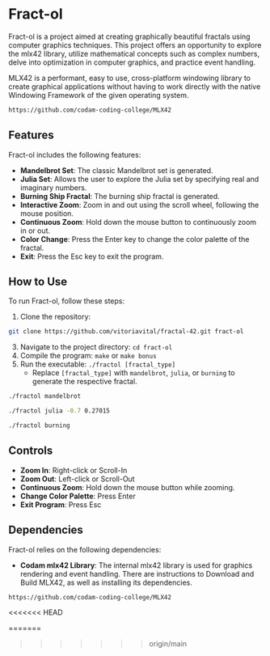 # Fract-ol

Fract-ol is a project aimed at creating graphically beautiful fractals using computer graphics techniques. This project offers an opportunity to explore the mlx42 library, utilize mathematical concepts such as complex numbers, delve into optimization in computer graphics, and practice event handling. 

MLX42 is a performant, easy to use, cross-platform windowing library to create graphical applications without having to work directly with the native Windowing Framework of the given operating system.
```bash
https://github.com/codam-coding-college/MLX42
```

## Features

Fract-ol includes the following features:

- **Mandelbrot Set**: The classic Mandelbrot set is generated.
- **Julia Set**: Allows the user to explore the Julia set by specifying real and imaginary numbers.
- **Burning Ship Fractal**: The burning ship fractal is generated.
- **Interactive Zoom**: Zoom in and out using the scroll wheel, following the mouse position.
- **Continuous Zoom**: Hold down the mouse button to continuously zoom in or out.
- **Color Change**: Press the Enter key to change the color palette of the fractal.
- **Exit**: Press the Esc key to exit the program.

## How to Use

To run Fract-ol, follow these steps:

1. Clone the repository:
```bash
git clone https://github.com/vitoriavital/fractal-42.git fract-ol
```
3. Navigate to the project directory: `cd fract-ol`
4. Compile the program: `make` or `make bonus`
5. Run the executable: `./fractol [fractal_type]`
   - Replace `[fractal_type]` with `mandelbrot`, `julia`, or `burning` to generate the respective fractal.
```bash
./fractol mandelbrot
```
```bash
./fractol julia -0.7 0.27015 
```
```bash
./fractol burning
```

## Controls

- **Zoom In**: Right-click or Scroll-In
- **Zoom Out**: Left-click or Scroll-Out
- **Continuous Zoom**: Hold down the mouse button while zooming.
- **Change Color Palette**: Press Enter
- **Exit Program**: Press Esc

## Dependencies

Fract-ol relies on the following dependencies:

- **Codam mlx42 Library**: The internal mlx42 library is used for graphics rendering and event handling. There are instructions to Download and Build MLX42, as well as installing its dependencies.
```bash
https://github.com/codam-coding-college/MLX42
```
<<<<<<< HEAD

=======
>>>>>>> origin/main
